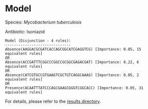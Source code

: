 
# Model

Species: *Mycobacterium tuberculosis*

Antibiotic: Isoniazid

```
Model (Disjunction - 4 rules):
------------------------------
Absence(AAGGACGCGATCACCAGCGGCATCGAGGTCG) [Importance: 0.85, 15 equivalent rules]
OR
Absence(ACCGATTTCGGCCCGGCCGCGGCGAGACGAT) [Importance: 0.22, 6 equivalent rules]
OR
Absence(CATCGTGCCGTGAAGTCGCTGTCAGGCAAAG) [Importance: 0.05, 2 equivalent rules]
OR
Presence(ACAATTTATCCCAGCGAAGCGGGTCGGCACC) [Importance: 0.05, 31 equivalent rules]

```

For details, please refer to the [results directory](../../../../../results/scm_b/mycobacterium%20tuberculosis/isoniazid/repeat_4/).

